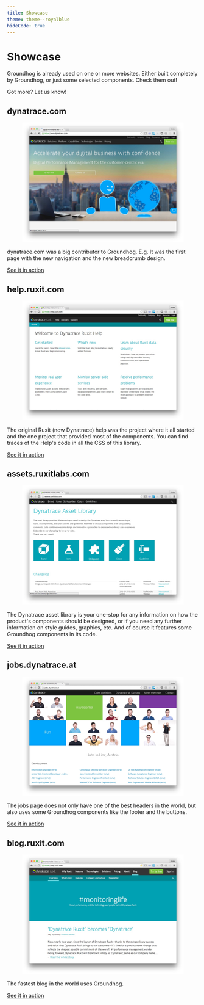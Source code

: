 ```yaml
---
title: Showcase
theme: theme--royalblue
hideCode: true
---
```


<div class="layout is-flex has-islands">
  <div class="island">
    <h1>Showcase</h1>
    <p>
      Groundhog is already used on one or more websites. Either built completely by Groundhog,
      or just some selected components. Check them out!
    </p>
    <p>
      Got more? Let us know!
    </p>
  </div>
</div>


<div class="layout is-flex has-islands">
  <div class="island presentation-tile">
    <h2>dynatrace.com</h2>
    <figure>
      <img src="/assets/images/showcase/dynatrace.com.jpg" alt="Dynatrace.com">
    </figure>
    <p>
      dynatrace.com was a big contributor to Groundhog. E.g. It was the first page with
      the new navigation and the new breadcrumb design.
    </p>
    <p>
      <a href="https://www.dynatrace.com" class="btn btn--primary">See it in action</a>
    </p>
  </div>

  <div class="island presentation-tile">
    <h2>help.ruxit.com</h2>
    <figure>
      <img src="/assets/images/showcase/help.ruxit.com.jpg" alt="help.ruxit.com">
    </figure>
    <p>
      The original Ruxit (now Dynatrace) help was the project where it all started and
      the one project that provided most of the components. You can find traces of
      the Help's code in all the CSS of this library.
    </p>
    <p>
      <a href="https://help.ruxit.com" class="btn btn--primary">See it in action</a>
    </p>
  </div>

  <div class="island presentation-tile">
    <h2>assets.ruxitlabs.com</h2>
    <figure>
      <img src="/assets/images/showcase/assets.ruxitlabs.com.jpg" alt="assets.ruxitlabs.com">
    </figure>
    <p>
      The Dynatrace asset library is your one-stop for any information on how the product's
      components should be designed, or if you need any further information on style guides,
      graphics, etc. And of course it features some Groundhog components in its code.
    </p>
    <p>
      <a href="http://assets.ruxitlabs.com" class="btn btn--primary">See it in action</a>
    </p>
  </div>


  <div class="island presentation-tile">
    <h2>jobs.dynatrace.at</h2>
    <figure>
      <img src="/assets/images/showcase/jobs.dynatrace.com.jpg" alt="jobs.dynatrace.at">
    </figure>
    <p>
      The jobs page does not only have one of the best headers in the world, but also uses
      some Groundhog components like the footer and the buttons.
    </p>
    <p>
      <a href="http://jobs.dynatrace.at" class="btn btn--primary">See it in action</a>
    </p>
  </div>


  <div class="island presentation-tile">
    <h2>blog.ruxit.com</h2>
    <figure>
      <img src="/assets/images/showcase/blog.ruxit.com.jpg" alt="blog.ruxit.com">
    </figure>
    <p>
      The fastest blog in the world uses Groundhog.
    </p>
    <p>
      <a href="http://blog.ruxit.com" class="btn btn--primary">See it in action</a>
    </p>
  </div>

</div>
